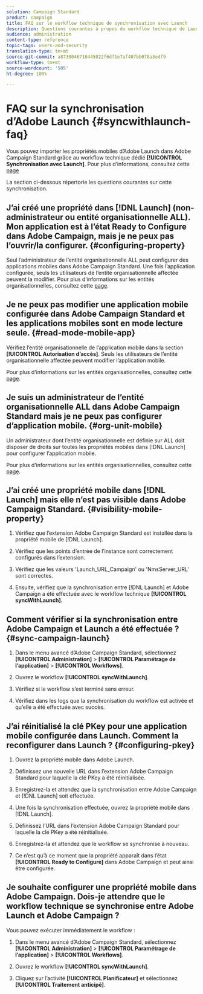 ```yaml
---
solution: Campaign Standard
product: campaign
title: FAQ sur le workflow technique de synchronisation avec Launch
description: Questions courantes à propos du workflow technique de Launch.
audience: administration
content-type: reference
topic-tags: users-and-security
translation-type: tm+mt
source-git-commit: a8730046710445022f6df1e7af407bb078a3edf9
workflow-type: tm+mt
source-wordcount: '505'
ht-degree: 100%

---
```



# FAQ sur la synchronisation d’Adobe Launch {#syncwithlaunch-faq}

Vous pouvez importer les propriétés mobiles d’Adobe Launch dans Adobe Campaign Standard grâce au workflow technique dédié **[!UICONTROL Synchronisation avec Launch]**. Pour plus d’informations, consultez cette [page](../../administration/using/technical-workflows.md)

La section ci-dessous répertorie les questions courantes sur cette synchronisation.

## J’ai créé une propriété dans [!DNL Launch] (non-administrateur ou entité organisationnelle ALL). Mon application est à l’état Ready to Configure dans Adobe Campaign, mais je ne peux pas l’ouvrir/la configurer. {#configuring-property}

Seul l’administrateur de l’entité organisationnelle ALL peut configurer des applications mobiles dans Adobe Campaign Standard. Une fois l’application configurée, seuls les utilisateurs de l’entité organisationnelle affectée peuvent la modifier. Pour plus d’informations sur les entités organisationnelles, consultez cette [page](../../administration/using/organizational-units.md).

## Je ne peux pas modifier une application mobile configurée dans Adobe Campaign Standard et les applications mobiles sont en mode lecture seule. {#read-mode-mobile-app}

Vérifiez l’entité organisationnelle de l’application mobile dans la section **[!UICONTROL Autorisation d’accès]**. Seuls les utilisateurs de l’entité organisationnelle affectée peuvent modifier l’application mobile.

Pour plus d’informations sur les entités organisationnelles, consultez cette [page](../../administration/using/organizational-units.md).

## Je suis un administrateur de l’entité organisationnelle ALL dans Adobe Campaign Standard mais je ne peux pas configurer d’application mobile. {#org-unit-mobile}

Un administrateur dont l’entité organisationnelle est définie sur ALL doit disposer de droits sur toutes les propriétés mobiles dans [!DNL Launch] pour configurer l’application mobile.

Pour plus d’informations sur les entités organisationnelles, consultez cette [page](../../administration/using/organizational-units.md).

## J’ai créé une propriété mobile dans [!DNL Launch] mais elle n’est pas visible dans Adobe Campaign Standard. {#visibility-mobile-property}

1. Vérifiez que l’extension Adobe Campaign Standard est installée dans la propriété mobile de [!DNL Launch].

1. Vérifiez que les points d’entrée de l’instance sont correctement configurés dans l’extension.

1. Vérifiez que les valeurs &#39;Launch_URL_Campaign&#39; ou &#39;NmsServer_URL&#39; sont correctes.

1. Ensuite, vérifiez que la synchronisation entre [!DNL Launch] et Adobe Campaign a été effectuée avec le workflow technique **[!UICONTROL syncWithLaunch]**.

## Comment vérifier si la synchronisation entre Adobe Campaign et Launch a été effectuée ? {#sync-campaign-launch}

1. Dans le menu avancé d’Adobe Campaign Standard, sélectionnez **[!UICONTROL Administration]** > **[!UICONTROL Paramétrage de l’application]** > **[!UICONTROL Workflows]**.

1. Ouvrez le workflow **[!UICONTROL syncWithLaunch]**.

1. Vérifiez si le workflow s’est terminé sans erreur.

1. Vérifiez dans les logs que la synchronisation du workflow est activée et qu’elle a été effectuée avec succès.

## J’ai réinitialisé la clé PKey pour une application mobile configurée dans Launch. Comment la reconfigurer dans Launch ? {#configuring-pkey}

1. Ouvrez la propriété mobile dans Adobe Launch.

1. Définissez une nouvelle URL dans l’extension Adobe Campaign Standard pour laquelle la clé PKey a été réinitialisée.

1. Enregistrez-la et attendez que la synchronisation entre Adobe Campaign et [!DNL Launch] soit effectuée.

1. Une fois la synchronisation effectuée, ouvrez la propriété mobile dans [!DNL Launch].

1. Définissez l’URL dans l’extension Adobe Campaign Standard pour laquelle la clé PKey a été réinitialisée.

1. Enregistrez-la et attendez que le workflow se synchronise à nouveau.

1. Ce n’est qu’à ce moment que la propriété apparaît dans l’état **[!UICONTROL Ready to Configure]** dans Adobe Campaign et peut ainsi être configurée.

## Je souhaite configurer une propriété mobile dans Adobe Campaign. Dois-je attendre que le workflow technique se synchronise entre Adobe Launch et Adobe Campaign ?

Vous pouvez exécuter immédiatement le workflow :

1. Dans le menu avancé d’Adobe Campaign Standard, sélectionnez **[!UICONTROL Administration]** > **[!UICONTROL Paramétrage de l’application]** > **[!UICONTROL Workflows]**.

1. Ouvrez le workflow **[!UICONTROL syncWithLaunch]**.

1. Cliquez sur l’activité **[!UICONTROL Planificateur]** et sélectionnez **[!UICONTROL Traitement anticipé]**.
